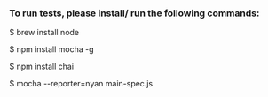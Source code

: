 ### To run tests, please install/ run the following commands:

$ brew install node

$ npm install mocha -g

$ npm install chai

$ mocha --reporter=nyan main-spec.js
